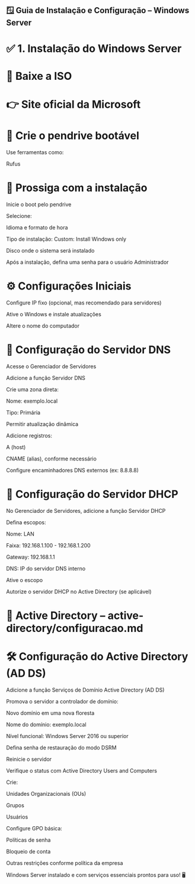 ## 🪟 Guia de Instalação e Configuração – Windows Server

# ✅ 1. Instalação do Windows Server

# 🔽 Baixe a ISO

# 👉 Site oficial da Microsoft

# 💾 Crie o pendrive bootável

Use ferramentas como:

Rufus

# 🚀 Prossiga com a instalação

Inicie o boot pelo pendrive

Selecione:

Idioma e formato de hora

Tipo de instalação: Custom: Install Windows only

Disco onde o sistema será instalado

Após a instalação, defina uma senha para o usuário Administrador

# ⚙️ Configurações Iniciais

Configure IP fixo (opcional, mas recomendado para servidores)

Ative o Windows e instale atualizações

Altere o nome do computador

# 📡 Configuração do Servidor DNS

Acesse o Gerenciador de Servidores

Adicione a função Servidor DNS

Crie uma zona direta:

Nome: exemplo.local

Tipo: Primária

Permitir atualização dinâmica

Adicione registros:

A (host)

CNAME (alias), conforme necessário

Configure encaminhadores DNS externos (ex: 8.8.8.8)

# 🧯 Configuração do Servidor DHCP

No Gerenciador de Servidores, adicione a função Servidor DHCP

Defina escopos:

Nome: LAN

Faixa: 192.168.1.100 - 192.168.1.200

Gateway: 192.168.1.1

DNS: IP do servidor DNS interno

Ative o escopo

Autorize o servidor DHCP no Active Directory (se aplicável)

# 🧱 Active Directory – active-directory/configuracao.md

# 🛠️ Configuração do Active Directory (AD DS)

Adicione a função Serviços de Domínio Active Directory (AD DS)

Promova o servidor a controlador de domínio:

Novo domínio em uma nova floresta

Nome do domínio: exemplo.local

Nível funcional: Windows Server 2016 ou superior

Defina senha de restauração do modo DSRM

Reinicie o servidor

Verifique o status com Active Directory Users and Computers

Crie:

Unidades Organizacionais (OUs)

Grupos

Usuários

Configure GPO básica:

Políticas de senha

Bloqueio de conta

Outras restrições conforme política da empresa

Windows Server instalado e com serviços essenciais prontos para uso! 🖥️

